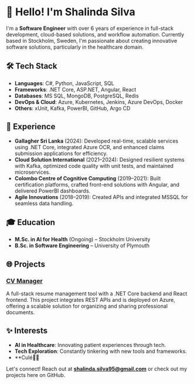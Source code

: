 # 👋 Hello! I'm Shalinda Silva

I'm a **Software Engineer** with over 6 years of experience in full-stack development, cloud-based solutions, and workflow automation. Currently based in Stockholm, Sweden, I'm passionate about creating innovative software solutions, particularly in the healthcare domain.

## 🛠 Tech Stack
- **Languages**: C#, Python, JavaScript, SQL
- **Frameworks**: .NET Core, ASP.NET, Angular, React
- **Databases**: MS SQL, MongoDB, PostgreSQL, Redis
- **DevOps & Cloud**: Azure, Kubernetes, Jenkins, Azure DevOps, Docker
- **Others**: xUnit, Kafka, PowerBI, GitHub, Argo CD

## 🔧 Experience
- **Gallagher Sri Lanka** (2024): Developed real-time, scalable services using .NET Core, integrated Azure OCR, and enhanced claims submission applications for efficiency.
- **Cloud Solution International** (2021–2024): Designed resilient systems with Kafka, optimized code quality with unit tests, and maintained microservices.
- **Colombo Centre of Cognitive Computing** (2019–2021): Built certification platforms, crafted front-end solutions with Angular, and delivered PowerBI dashboards.
- **Agile Innovations** (2018–2019): Created APIs and integrated MSSQL for seamless data handling.

## 🎓 Education
- **M.Sc. in AI for Health** (Ongoing) – Stockholm University
- **B.Sc. in Software Engineering** – University of Plymouth

## 🌐 Projects
### [CV Manager](https://github.com/shalindasilva1/CV-Manager)
A full-stack resume management tool with a .NET Core backend and React frontend. This project integrates REST APIs and is deployed on Azure, offering a scalable solution for organizing and sharing professional documents.

## ✨ Interests
- **AI in Healthcare**: Innovating patient experiences through tech.
- **Tech Exploration**: Constantly tinkering with new tools and frameworks.
- **Culé🔴🔵

Let's connect! Reach out at **[shalinda.silva95@gmail.com](mailto:shalinda.silva95@gmail.com)** or check out my projects here on GitHub.

